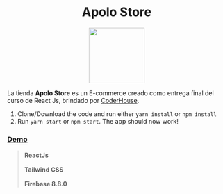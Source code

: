 
<h1 align="center" > Apolo Store </h1>
<p align="center">
  <img src="https://img.icons8.com/color/344/apollo.png" width="128" height="128" />
</p>

La tienda **Apolo Store** es un E-commerce creado como entrega final del curso de React Js, brindado por [CoderHouse](https://www.coderhouse.com/).


1. Clone/Download the code and run either `yarn install` or `npm install`
2. Run `yarn start` or `npm start`. The app should now work!

### [Demo](https://wonderful-goldberg-d06e6e.netlify.app/)

>**ReactJs**   <img src="https://cdn.worldvectorlogo.com/logos/react-2.svg" width="16" height="16" />
>
>**Tailwind CSS**   <img src="https://cdn.worldvectorlogo.com/logos/tailwind-css-2.svg" width="16" height="16" />
>
>**Firebase 8.8.0**   <img src="https://cdn.worldvectorlogo.com/logos/firebase-1.svg" width="16" height="16" />
